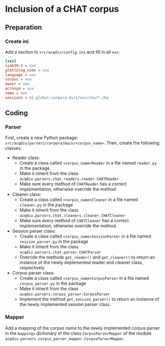 # Inclusion of a CHAT corpus

## Preparation

### Create ini
Add a section to `src/acqdiv/config.ini` and fill in all `xxx`:

```ini
[xxx]
iso639-3 = xxx
glottolog_code = xxx
language = xxx
corpus = xxx
owner = xxx
acronym = xxx
name = xxx
sessions = ${.global:corpora_dir}/xxx/cha/*.cha
```

## Coding

### Parser

First, create a new Python package:
`src/acqdiv/parsers/corpora/main/<corpus_name>`. Then, create the following 
classes:

* Reader class:
    * Create a class called `<corpus_name>Reader` in a file named 
    `reader.py` in the package.
    * Make it inherit from the class `acqdiv.parsers.chat.readers.reader.CHATReader`
    * Make sure every method of `CHATReader` has a correct implementation, 
    otherwise override the method
* Cleaner class:
    * Create a class called `<corpus_name>Cleaner` in a file named 
    `cleaner.py` in the package
    * Make it inherit from the class `acqdiv.parsers.chat.cleaners.cleaner.CHATCleaner`
    * Make sure every method of `CHATCleaner` has a correct implementation,
    otherwise override the method.
* Session parser class:
    * Create a class called `<corpus_name>SessionParser` in a file named
    `session_parser.py` in the package
    * Make it inherit from the class `acqdiv.parsers.chat.parser.CHATParser`
    * Override the methods `get_reader()` and `get_cleaner()` to return 
    an instance of the newly implemented reader and cleaner class, respectively
* Corpus parser class:
    * Create a class called `<corpus_name>CorpusParser` in a file named
    `corpus_parser.py` in the package
    * Make it inherit from the class `acqdiv.parsers.corpus_parser.CorpusParser`
    * Implement the method `get_session_parser()` to return an instance of 
    the newly implemented session parser class.
    
### Mapper
Add a mapping of the corpus name to the newly implemented corpus parser in
the `mappings` dictionary of the class `CorpusParserMapper` of the 
module `acqdiv.parsers.corpus_parser_mapper.CorpusParserMapper`.
